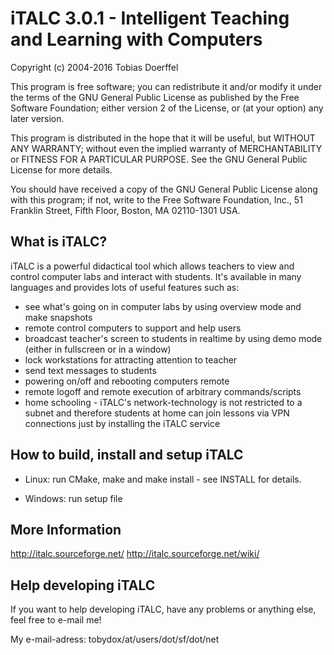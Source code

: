 iTALC 3.0.1 - Intelligent Teaching and Learning with Computers
===============================================================


Copyright (c) 2004-2016 Tobias Doerffel



This program is free software; you can redistribute it and/or modify 
it under the terms of the GNU General Public License as published by the
Free Software Foundation; either version 2 of the License, or (at your option)
any later version.

This program is distributed in the hope that it will be useful, but
WITHOUT ANY WARRANTY; without even the implied warranty of MERCHANTABILITY or
FITNESS FOR A PARTICULAR PURPOSE.  See the GNU General Public License for more
details.

You should have received a copy of the GNU General Public License along
with this program; if not, write to the Free Software Foundation, Inc.,
51 Franklin Street, Fifth Floor, Boston, MA 02110-1301 USA.



What is iTALC?
----------------

iTALC is a powerful didactical tool which allows teachers to view and control
computer labs and interact with students. It's available in many languages and
provides lots of useful features such as:

  * see what's going on in computer labs by using overview mode and make snapshots
  * remote control computers to support and help users
  * broadcast teacher's screen to students in realtime by using demo mode
    (either in fullscreen or in a window)
  * lock workstations for attracting attention to teacher
  * send text messages to students
  * powering on/off and rebooting computers remote
  * remote logoff and remote execution of arbitrary commands/scripts
  * home schooling - iTALC's network-technology is not restricted to a subnet
    and therefore students at home can join lessons via VPN connections just by
    installing the iTALC service



How to build, install and setup iTALC
---------------------------------------

* Linux:
   run CMake, make and make install - see INSTALL for details.

* Windows:
   run setup file



More Information
------------------

http://italc.sourceforge.net/
http://italc.sourceforge.net/wiki/



Help developing iTALC
-----------------------

If you want to help developing iTALC, have any problems or anything else,
feel free to e-mail me!

My e-mail-adress: tobydox/at/users/dot/sf/dot/net


